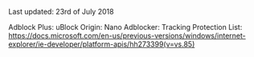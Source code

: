 Last updated: 23rd of July 2018

Adblock Plus:
uBlock Origin:
Nano Adblocker:
Tracking Protection List: https://docs.microsoft.com/en-us/previous-versions/windows/internet-explorer/ie-developer/platform-apis/hh273399(v=vs.85)
